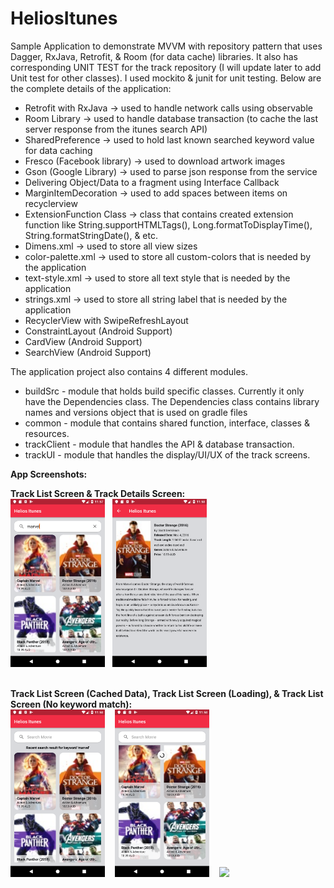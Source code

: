 # HeliosItunes
Sample Application to demonstrate MVVM with repository pattern that uses Dagger, RxJava, Retrofit, & Room (for data cache) libraries. It also has corresponding UNIT TEST for the track repository (I will update later to add Unit test for other classes). I used  mockito & junit for unit testing. Below are the complete details of the application:

<ul>
  <li>Retrofit with RxJava -> used to handle network calls using observable</li>
  <li>Room Library -> used to handle database transaction (to cache the last server response from the itunes search API)</li>
  <li>SharedPreference -> used to hold last known searched keyword value for data caching</li>
  <li>Fresco (Facebook library) -> used to download artwork images</li>
  <li>Gson (Google Library) -> used to parse json response from the service</li>
  <li>Delivering Object/Data to a fragment using Interface Callback</li>
  <li>MarginItemDecoration -> used to add spaces between items on recyclerview</li>
  <li>ExtensionFunction Class -> class that contains created extension function like String.supportHTMLTags(), Long.formatToDisplayTime(), String.formatStringDate(), & etc.</li>
  <li>Dimens.xml -> used to store all view sizes</li>
  <li>color-palette.xml -> used to store all custom-colors that is needed by the application</li>
  <li>text-style.xml -> used to store all text style that is needed by the application</li>
  <li>strings.xml -> used to store all string label that is needed by the application</li>
  <li>RecyclerView with SwipeRefreshLayout</li>
  <li>ConstraintLayout (Android Support)</li>
  <li>CardView (Android Support)</li>
  <li>SearchView (Android Support)</li>
</ul>

The application project also contains 4 different modules.

<ul>
  <li>buildSrc - module that holds build specific classes. Currently it only have the Dependencies class. The Dependencies class contains library names and versions object that is used on gradle files</li>
  <li>common - module that contains shared function, interface, classes & resources.</li>
  <li>trackClient - module that handles the API & database transaction.</li>
  <li>trackUI - module that handles the display/UI/UX of the track screens.</li>
</ul>

<b>App Screenshots:</b>

<b>Track List Screen & Track Details Screen:</b><br />
<img src="https://raw.githubusercontent.com/HeliosSoftwareDeveloper/itunes/master/screenshots/list_searching.png" width="30%" />&nbsp;&nbsp;
<img src="https://raw.githubusercontent.com/HeliosSoftwareDeveloper/itunes/master/screenshots/track_details.png" width="30%" />
 <br /><br />

<b>Track List Screen (Cached Data), Track List Screen (Loading), & Track List Screen (No keyword match):</b><br />
<img src="https://raw.githubusercontent.com/HeliosSoftwareDeveloper/itunes/master/screenshots/list_cache.png" width="30%" />
 &nbsp;&nbsp;
 <img src="https://raw.githubusercontent.com/HeliosSoftwareDeveloper/itunes/master/screenshots/list_loading.png" width="30%" />
 &nbsp;&nbsp;
<img src="https://raw.githubusercontent.com/HeliosSoftwareDeveloper/itunes/master/screenshots/ list_nomatch.png" width="30%" />
 <br /><br />

